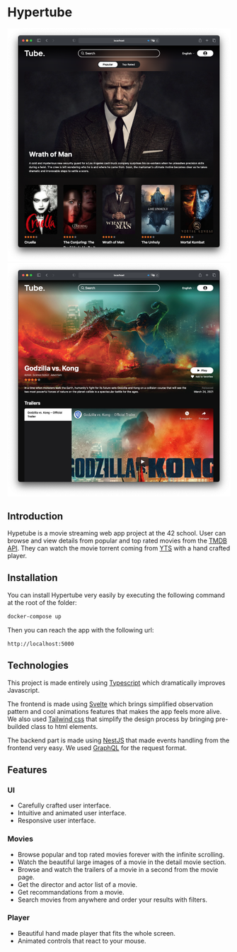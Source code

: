 # Hypertube

![hypertube](./img/home.png)
![hypertube](./img/movie.png)

## Introduction

Hypetube is a movie streaming web app project at the 42 school. User can browse and view details from popular and top rated movies from the [TMDB API](https://www.themoviedb.org). They can watch the movie torrent coming from [YTS](yts.mx) with a hand crafted player.

## Installation

You can install Hypertube very easily by executing the following command at the root of the folder:

```bash
docker-compose up
```

Then you can reach the app with the following url:

```
http://localhost:5000
```

## Technologies

This project is made entirely using [Typescript](https://www.typescriptlang.org) which dramatically improves Javascript.

The frontend is made using [Svelte](https://svelte.dev) which brings simplified observation pattern and cool animations features that makes the app feels more alive. We also used [Tailwind css](https://tailwindcss.com) that simplify the design process by bringing pre-builded class to html elements.

The backend part is made using [NestJS](https://nestjs.com) that made events handling from the frontend very easy. We used [GraphQL](https://graphql.org) for the request format.

## Features

### UI

- Carefully crafted user interface.
- Intuitive and animated user interface.
- Responsive user interface.

### Movies

- Browse popular and top rated movies forever with the infinite scrolling.
- Watch the beautiful large images of a movie in the detail movie section.
- Browse and watch the trailers of a movie in a second from the movie page.
- Get the director and actor list of a movie.
- Get recommandations from a movie.
- Search movies from anywhere and order your results with filters.

### Player

- Beautiful hand made player that fits the whole screen.
- Animated controls that react to your mouse.
